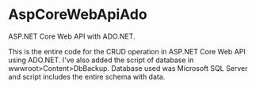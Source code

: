 # AspCoreWebApiAdo
ASP.NET Core Web API with ADO.NET.

This is the entire code for the CRUD operation in ASP.NET Core Web API using ADO.NET.
I've also added the script of database in wwwroot>Content>DbBackup.
Database used was Microsoft SQL Server and script includes the entire schema with data.
